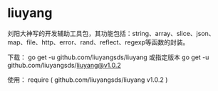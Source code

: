 # liuyang
刘阳大神写的开发辅助工具包，其功能包括：string、array、slice、json、map、file、http、error、rand、reflect、regexp等函数的封装。

下载：
go get -u github.com/liuyangsds/liuyang
或指定版本
go get -u github.com/liuyangsds/liuyang@v1.0.2

使用：
require (
    github.com/liuyangsds/liuyang v1.0.2
)
